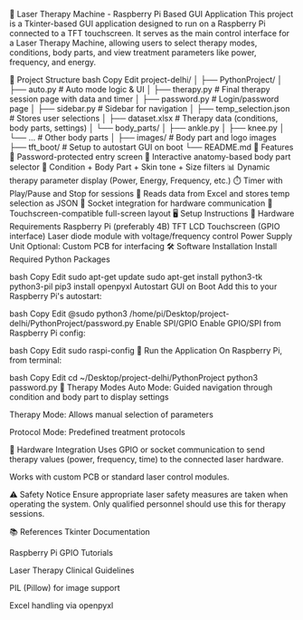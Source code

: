 🔬 Laser Therapy Machine - Raspberry Pi Based GUI Application
This project is a Tkinter-based GUI application designed to run on a Raspberry Pi connected to a TFT touchscreen. It serves as the main control interface for a Laser Therapy Machine, allowing users to select therapy modes, conditions, body parts, and view treatment parameters like power, frequency, and energy.

📁 Project Structure
bash
Copy
Edit
project-delhi/
│
├── PythonProject/
│   ├── auto.py                # Auto mode logic & UI
│   ├── therapy.py             # Final therapy session page with data and timer
│   ├── password.py            # Login/password page
│   ├── sidebar.py             # Sidebar for navigation
│   ├── temp_selection.json    # Stores user selections
│   ├── dataset.xlsx           # Therapy data (conditions, body parts, settings)
│   └── body_parts/
│       ├── ankle.py
│       ├── knee.py
│       └── ...                # Other body parts
│
├── images/                    # Body part and logo images
├── tft_boot/                  # Setup to autostart GUI on boot
└── README.md
🧠 Features
🔐 Password-protected entry screen
🧍 Interactive anatomy-based body part selector
📝 Condition + Body Part + Skin tone + Size filters
📊 Dynamic therapy parameter display (Power, Energy, Frequency, etc.)
⏱️ Timer with Play/Pause and Stop for sessions
💾 Reads data from Excel and stores temp selection as JSON
📡 Socket integration for hardware communication
📱 Touchscreen-compatible full-screen layout
🖥️ Setup Instructions
🔧 Hardware Requirements
Raspberry Pi (preferably 4B)
TFT LCD Touchscreen (GPIO interface)
Laser diode module with voltage/frequency control
Power Supply Unit
Optional: Custom PCB for interfacing
🛠️ Software Installation
Install Required Python Packages

bash
Copy
Edit
sudo apt-get update
sudo apt-get install python3-tk python3-pil
pip3 install openpyxl
Autostart GUI on Boot
Add this to your Raspberry Pi's autostart:

bash
Copy
Edit
@sudo python3 /home/pi/Desktop/project-delhi/PythonProject/password.py
Enable SPI/GPIO
Enable GPIO/SPI from Raspberry Pi config:

bash
Copy
Edit
sudo raspi-config
🚀 Run the Application
On Raspberry Pi, from terminal:

bash
Copy
Edit
cd ~/Desktop/project-delhi/PythonProject
python3 password.py
🧪 Therapy Modes
Auto Mode: Guided navigation through condition and body part to display settings

Therapy Mode: Allows manual selection of parameters

Protocol Mode: Predefined treatment protocols

📡 Hardware Integration
Uses GPIO or socket communication to send therapy values (power, frequency, time) to the connected laser hardware.

Works with custom PCB or standard laser control modules.

⚠️ Safety Notice
Ensure appropriate laser safety measures are taken when operating the system. Only qualified personnel should use this for therapy sessions.

📚 References
Tkinter Documentation

Raspberry Pi GPIO Tutorials

Laser Therapy Clinical Guidelines

PIL (Pillow) for image support

Excel handling via openpyxl
